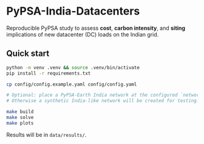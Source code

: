 
# PyPSA-India-Datacenters

Reproducible PyPSA study to assess **cost**, **carbon intensity**, and **siting** implications of new datacenter (DC) loads on the Indian grid.

## Quick start

```bash
python -m venv .venv && source .venv/bin/activate
pip install -r requirements.txt

cp config/config.example.yaml config/config.yaml

# Optional: place a PyPSA-Earth India network at the configured `network_path`
# Otherwise a synthetic India-like network will be created for testing.

make build
make solve
make plots
```

Results will be in `data/results/`.
